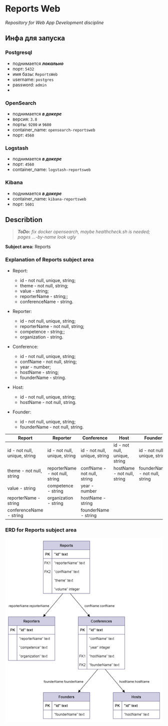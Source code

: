 # Reports Web
*Repository for Web App Development discipline*

## Инфа для запуска

### Postgresql
- поднимается **_локально_**
- порт: `5432`
- имя базы: `ReportsWeb`
- username: `postgres`
- password: `admin`
- 
### OpenSearch
- поднимается **_в докере_**
- версия: `3.8`
- порты: `9200` и `9600`
- container_name: `opensearch-reportsweb`
- порт: `4560`

### Logstash
- поднимается **_в докере_**
- порт: `4560`
- container_name: `logstash-reportsweb`

### Kibana
- поднимается **_в докере_**
- container_name: `kibana-reportsweb`
- порт: `5601`

## Describtion
> ***ToDo:*** *fix docker opensearch, maybe healthcheck.sh is needed; pages ...-by-name look ugly*

**Subject area:** Reports
### Explanation of Reports subject area
- Report:
	- id - not null, unique, string;
	- theme - not null, string;
	- value - string;
	- reporterName - string;;
	- conferenceName - string.


- Reporter:
	- id - not null, unique, string;
	- reporterName - not null, string;
	- competence - string;;
	- organization - string.


- Conference:
	- id - not null, unique, string;
	- confName - not null, string;
	- year - number;
	- hostName - string;
	- founderName - string.


- Host:
	- id - not null, unique, string;
	- hostName - not null, string.


- Founder:
	- id - not null, unique, string;
	- founderName - not null, string.

|Report|Reporter|Conference|Host|Founder|
|-|-|-|-|-|
|id - not null, unique, string|id - not null, unique, string|id - not null, unique, string|id - not null, unique, string|id - not null, unique, string|
|theme - not null, string|reporterName - not null, string|confName - not null, string|hostName - not null, string|founderName - not null, string|
|value - string|competence - string|year - number|||
|reporterName - string|organization - string|hostName - string|||
|conferenceName - string||founderName - string|||

### ERD for Reports subject area
![ReportsERDfromSQL.png](ReportsERDfromSQL.png)
